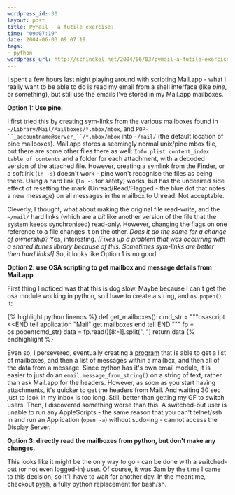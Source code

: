 ```yaml
--- 
wordpress_id: 30
layout: post
title: PyMail - a futile exercise?
time: "09:07:19"
date: 2004-06-03 09:07:19
tags: 
- python
wordpress_url: http://schinckel.net/2004/06/03/pymail-a-futile-exercise/
---
```

I spent a few hours last night playing around with scripting Mail.app - what I really want to be able to do is read my email from a shell interface (like _pine_, or something), but still use the emails I've stored in my Mail.app mailboxes. 

**Option 1: Use pine.** 

I first tried this by creating sym-links from the various mailboxes found in `~/Library/Mail/Mailboxes/*.mbox/mbox`, and `POP-``_accountname@server_``/*.mbox/mbox` into `~/mail/` (the default location of pine mailboxes). Mail.app stores a seemingly normal unix/pine mbox file, but there are some other files there as well: `Info.plist content_index table_of_contents` and a folder for each attachment, with a decoded version of the attached file. However, creating a symlink from the Finder, or a softlink (`ln -s`) doesn't work - pine won't recognise the files as being there. Using a hard link (`ln -i` for safety) works, but has the undesired side effect of resetting the mark (Unread/Read/Flagged - the blue dot that notes a new message) on all messages in the mailbox to Unread. Not acceptable. 

Cleverly, I thought, what about making the original file read-write, and the `~/mail/` hard links (which are a _bit_ like another version of the file that the system keeps synchronised) read-only. However, changing the flags on one reference to a file changes it on the other. _Does it do the same for a change of ownership?_ Yes, interesting. _\[Fixes up a problem that was occurring with a shared itunes library because of this. Sometimes sym-links are better then hard links!\]_ So, it looks like Option 1 is no good. 

**Option 2: use OSA scripting to get mailbox and message details from Mail.app** 

First thing I noticed was that this is dog slow. Maybe because I can't get the osa module working in python, so I have to create a string, and `os.popen()` it: 
    
{% highlight python linenos %}
def get_mailboxes():
    cmd_str = """osascript &lt;&lt;END
tell application "Mail"
get mailboxes
end tell
END
"""
    fp = os.popen(cmd_str)
    data = fp.read()[8:-1].split(", ")
    return data
{% endhighlight %}

Even so, I persevered, eventually creating a [program][1] that is able to get a list of mailboxes, and then a list of messages within a mailbox, and then all of the data from a message. Since python has it's own email module, it is easier to just do an `email.message_from_string()` on a string of text, rather than ask Mail.app for the headers. However, as soon as you start having attachments, it's quicker to get the headers from Mail. And waiting 30 sec just to look in my inbox is too long. Still, better than getting my GF to switch users. Then, I discovered something worse than this. A switched-out user is unable to run any AppleScripts - the same reason that you can't telnet/ssh in and run an Application (`open -a`) without sudo-ing - cannot access the Display Server. 

**Option 3: directly read the mailboxes from python, but don't make any changes.** 

This looks like it might be the only way to go - can be done with a switched-out (or not even logged-in) user. Of course, it was 3am by the time I came to this decision, so It'll have to wait for another day. In the meantime, checkout [pysh][2], a fully python replacement for bash/sh. 

   [1]: http://members.optusnet.com.au/~matt.schinckel/files/pymail.py
   [2]: http://unixnaut.com/skills/Languages/python/pysh.html

